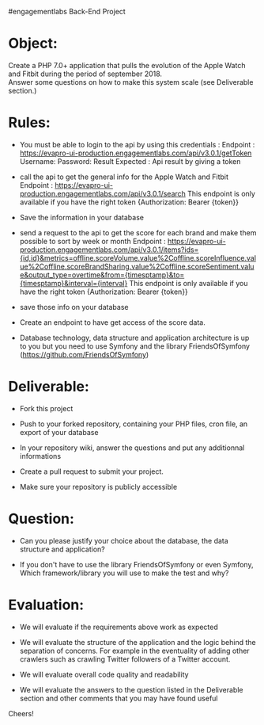  #engagementlabs Back-End Project 

Object:
======================================
Create a PHP 7.0+ application that pulls the evolution of the Apple Watch and Fitbit during the period of september 2018.  
Answer some questions on how to make this system scale (see Deliverable section.)

Rules:
======================================

- You must be able to login to the api by using this credentials :
Endpoint : https://evapro-ui-production.engagementlabs.com/api/v3.0.1/getToken
Username:
Password:
Result Expected : Api result by giving a token

- call the api to get the general info for the Apple Watch and Fitbit
Endpoint : https://evapro-ui-production.engagementlabs.com/api/v3.0.1/search
This endpoint is only available if you have the right token
{Authorization: Bearer {token}}

- Save the information in your database

- send a request to the api to get the score for each brand and make them possible to sort by week or month
Endpoint : https://evapro-ui-production.engagementlabs.com/api/v3.0.1/items?ids={id,id}&metrics=offline.scoreVolume.value%2Coffline.scoreInfluence.value%2Coffline.scoreBrandSharing.value%2Coffline.scoreSentiment.value&output_type=overtime&from={timesptamp}&to={timesptamp}&interval={interval}
This endpoint is only available if you have the right token
{Authorization: Bearer {token}}

- save those info on your database

- Create an endpoint to have get access of the score data.

- Database technology, data structure and application architecture is up to you but you need to use Symfony and the library FriendsOfSymfony (https://github.com/FriendsOfSymfony)



Deliverable:
======================================
- Fork this project

- Push to your forked repository, containing your PHP files, cron file, an export of your database

- In your repository wiki, answer the questions and put any additionnal informations

- Create a pull request to submit your project.

- Make sure your repository is publicly accessible

Question:
======================================
- Can you please justify your choice about the database, the data structure and application?

- If you don't have to use the library FriendsOfSymfony or even Symfony, Which framework/library you will use to make the test and why?


Evaluation:
======================================

- We will evaluate if the requirements above work as expected

- We will evaluate the structure of the application and the logic behind the separation of concerns. For example in the eventuality of adding other crawlers such as crawling Twitter followers of a Twitter account.

- We will evaluate overall code quality and readability

- We will evaluate the answers to the question listed in the Deliverable section and other comments that you may have found useful



Cheers!
